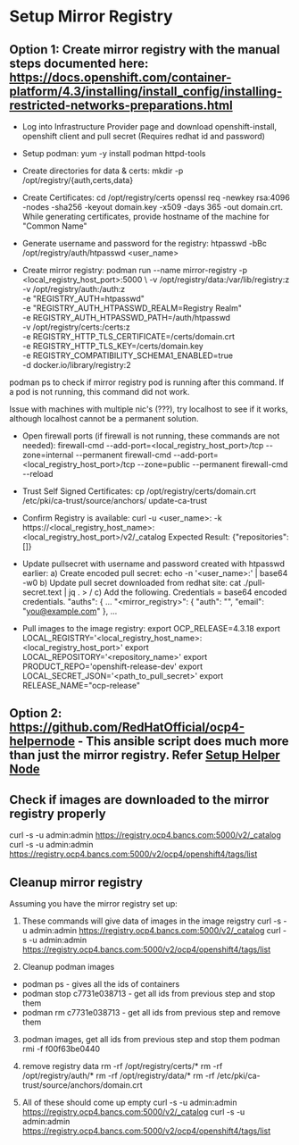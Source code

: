 # Setup Mirror Registry

## Option 1: Create mirror registry with the manual steps documented here: https://docs.openshift.com/container-platform/4.3/installing/install_config/installing-restricted-networks-preparations.html

- Log into Infrastructure Provider page and download openshift-install, openshift client and pull secret
(Requires redhat id and password)

- Setup podman: yum -y install podman httpd-tools

- Create directories for data & certs: mkdir -p /opt/registry/{auth,certs,data}

- Create Certificates: cd /opt/registry/certs
openssl req -newkey rsa:4096 -nodes -sha256 -keyout domain.key -x509 -days 365 -out domain.crt. While generating certificates, provide hostname of the machine for "Common Name"

- Generate username and password for the registry: htpasswd -bBc /opt/registry/auth/htpasswd <user_name> <password> 

- Create mirror registry: podman run --name mirror-registry -p <local_registry_host_port>:5000 \ 
     -v /opt/registry/data:/var/lib/registry:z \
     -v /opt/registry/auth:/auth:z \
     -e "REGISTRY_AUTH=htpasswd" \
     -e "REGISTRY_AUTH_HTPASSWD_REALM=Registry Realm" \
     -e REGISTRY_AUTH_HTPASSWD_PATH=/auth/htpasswd \
     -v /opt/registry/certs:/certs:z \
     -e REGISTRY_HTTP_TLS_CERTIFICATE=/certs/domain.crt \
     -e REGISTRY_HTTP_TLS_KEY=/certs/domain.key \
     -e REGISTRY_COMPATIBILITY_SCHEMA1_ENABLED=true \
     -d docker.io/library/registry:2

podman ps to check if mirror registry pod is running after this command. If a pod is not running,
this command did not work.

Issue with machines with multiple nic's (???), try localhost to see if it works, although localhost
cannot be a permanent solution.

- Open firewall ports (if firewall is not running, these commands are not needed):
firewall-cmd --add-port=<local_registry_host_port>/tcp --zone=internal --permanent 
firewall-cmd --add-port=<local_registry_host_port>/tcp --zone=public   --permanent 
firewall-cmd --reload

- Trust Self Signed Certificates:
cp /opt/registry/certs/domain.crt /etc/pki/ca-trust/source/anchors/
update-ca-trust

- Confirm Registry is available:
curl -u <user_name>:<password> -k https://<local_registry_host_name>:<local_registry_host_port>/v2/_catalog 
Expected Result: {"repositories":[]}

- Update pullsecret with username and password created with htpasswd earlier:
a) Create encoded pull secret: echo -n '<user_name>:<password>' | base64 -w0
b) Update pull secret downloaded from redhat site: cat ./pull-secret.text | jq .  > <path>/<pull-secret-file>
c) Add the following. Credentials = base64 encoded credentials.
"auths": {
...
    "<mirror_registry>": { 
      "auth": "<credentials>", 
      "email": "you@example.com"
  },
...

- Pull images to the image registry:
export OCP_RELEASE=4.3.18 
export LOCAL_REGISTRY='<local_registry_host_name>:<local_registry_host_port>' 
export LOCAL_REPOSITORY='<repository_name>' 
export PRODUCT_REPO='openshift-release-dev' 
export LOCAL_SECRET_JSON='<path_to_pull_secret>' 
export RELEASE_NAME="ocp-release" 


## Option 2: https://github.com/RedHatOfficial/ocp4-helpernode - This ansible script does much more than just the mirror registry. Refer [Setup Helper Node](Helper-Node.md)

## Check if images are downloaded to the mirror registry properly
curl -s -u admin:admin https://registry.ocp4.bancs.com:5000/v2/_catalog
curl -s -u admin:admin https://registry.ocp4.bancs.com:5000/v2/ocp4/openshift4/tags/list

## Cleanup mirror registry
Assuming you have the mirror registry set up:

1) These commands will give data of images in the image reigstry
curl -s -u admin:admin https://registry.ocp4.bancs.com:5000/v2/_catalog
curl -s -u admin:admin https://registry.ocp4.bancs.com:5000/v2/ocp4/openshift4/tags/list

2) Cleanup podman images
- podman ps - gives all the ids of containers
- podman stop c7731e038713 - get all ids from previous step and stop them
- podman rm c7731e038713 - get all ids from previous step and remove them

3) podman images, get all ids from previous step and stop them
podman rmi -f f00f63be0440

4) remove registry data
rm -rf /opt/registry/certs/*
rm -rf /opt/registry/auth/*
rm -rf /opt/registry/data/*
rm -rf /etc/pki/ca-trust/source/anchors/domain.crt

5) All of these should come up empty
curl -s -u admin:admin https://registry.ocp4.bancs.com:5000/v2/_catalog
curl -s -u admin:admin https://registry.ocp4.bancs.com:5000/v2/ocp4/openshift4/tags/list